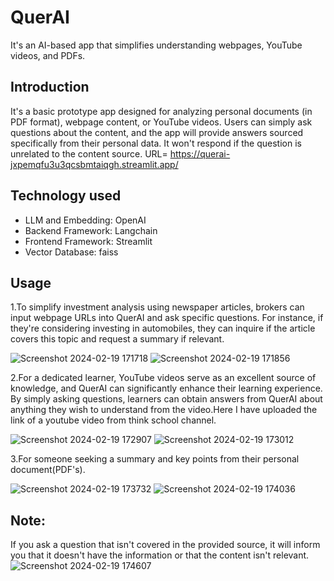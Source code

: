 # QuerAI
It's an AI-based app that simplifies understanding webpages, YouTube videos, and PDFs.

## Introduction
It's a basic prototype app designed for analyzing personal documents (in PDF format), webpage content, or YouTube videos. Users can simply ask questions about the content, and the app will provide answers sourced specifically from their personal data. It won't respond if the question is unrelated to the content source.
URL= https://querai-jxpemqfu3u3qcsbmtaiqgh.streamlit.app/

## Technology used
 - LLM and Embedding: OpenAI
 - Backend Framework: Langchain
 - Frontend Framework: Streamlit
 - Vector Database: faiss

 ## Usage
1.To simplify investment analysis using newspaper articles, brokers can input webpage URLs into QuerAI and ask specific questions. For instance, if they're considering investing in automobiles, they can inquire if the article covers this topic and request a summary if relevant.

![Screenshot 2024-02-19 171718](https://github.com/VLSLOHITH/QuerAI/assets/84633352/0abea216-0329-463d-a2b9-44cd48733548)
![Screenshot 2024-02-19 171856](https://github.com/VLSLOHITH/QuerAI/assets/84633352/a8904068-e898-41e6-b5cf-da876dcfe2e7)

2.For a dedicated learner, YouTube videos serve as an excellent source of knowledge, and QuerAI can significantly enhance their learning experience. By simply asking questions, learners can obtain answers from QuerAI about anything they wish to understand from the video.Here I have uploaded the link of a youtube video from think school channel.

![Screenshot 2024-02-19 172907](https://github.com/VLSLOHITH/QuerAI/assets/84633352/9a19950d-6739-49a1-82b3-3ac98127dc80)
![Screenshot 2024-02-19 173012](https://github.com/VLSLOHITH/QuerAI/assets/84633352/2929b49b-0657-4ada-9e4b-0b85473a0903)

3.For someone seeking a summary and key points from their personal document(PDF's).

![Screenshot 2024-02-19 173732](https://github.com/VLSLOHITH/QuerAI/assets/84633352/64f27d98-e92c-47c4-b7d1-cd9afeb926a6)
![Screenshot 2024-02-19 174036](https://github.com/VLSLOHITH/QuerAI/assets/84633352/16417f35-c98f-44f4-821f-4f5a184fb6b8)

## Note:
If you ask a question that isn't covered in the provided source, it will inform you that it doesn't have the information or that the content isn't relevant.
![Screenshot 2024-02-19 174607](https://github.com/VLSLOHITH/QuerAI/assets/84633352/804cbc86-6c9d-4954-b099-c6de8540408d)
